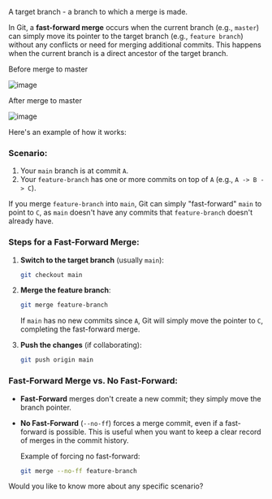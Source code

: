 A target branch - a branch to which a merge is made.

In Git, a **fast-forward merge** occurs when the current branch (e.g., `master`) can simply move its pointer to the target branch (e.g., `feature branch`) without any conflicts or need for merging additional commits. This happens when the current branch is a direct ancestor of the target branch.

Before merge to master

![image](https://github.com/user-attachments/assets/f32c9d73-3b58-4cea-a342-30bec41e1084)

After merge to master

![image](https://github.com/user-attachments/assets/419213ef-2900-4208-aca1-4adfddf7e6b4)

Here's an example of how it works:

### Scenario:

1. Your `main` branch is at commit `A`.
2. Your `feature-branch` has one or more commits on top of `A` (e.g., `A -> B -> C`).

If you merge `feature-branch` into `main`, Git can simply "fast-forward" `main` to point to `C`, as `main` doesn't have any commits that `feature-branch` doesn't already have.

### Steps for a Fast-Forward Merge:

1. **Switch to the target branch** (usually `main`):
   ```bash
   git checkout main
   ```

2. **Merge the feature branch**:
   ```bash
   git merge feature-branch
   ```

   If `main` has no new commits since `A`, Git will simply move the pointer to `C`, completing the fast-forward merge.

3. **Push the changes** (if collaborating):
   ```bash
   git push origin main
   ```

### Fast-Forward Merge vs. No Fast-Forward:
- **Fast-Forward** merges don't create a new commit; they simply move the branch pointer.
- **No Fast-Forward** (`--no-ff`) forces a merge commit, even if a fast-forward is possible. This is useful when you want to keep a clear record of merges in the commit history.

   Example of forcing no fast-forward:
   ```bash
   git merge --no-ff feature-branch
   ```

Would you like to know more about any specific scenario?
